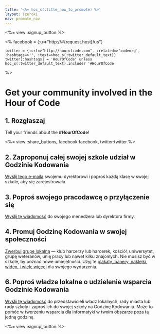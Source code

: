 ```yaml
---
title: '<%= hoc_s(:title_how_to_promote) %>'
layout: szeroki
nav: promote_nav
---
```

<%= view :signup_button %>

<%
    facebook = {:u=>"http://#{request.host}/us"}

    twitter = {:url=>"http://hourofcode.com", :related=>'codeorg', :hashtags=>'', :text=>hoc_s(:twitter_default_text)}
    twitter[:hashtags] = 'HourOfCode' unless hoc_s(:twitter_default_text).include? '#HourOfCode'
%>

# Get your community involved in the Hour of Code

## 1. Rozgłaszaj

Tell your friends about the **#HourOfCode**!

<%= view :share_buttons, facebook:facebook, twitter:twitter %>

## 2. Zaproponuj całej swojej szkole udział w Godzinie Kodowania

[Wyślij tego e-maila](<%= resolve_url('/promote/resources#sample-emails') %>) swojemu dyrektorowi i poproś każdą klasę w swojej szkole, aby się zarejestrowała.

## 3. Poproś swojego pracodawcę o przyłączenie się

[Wyślij tę wiadomość](<%= resolve_url('/promote/resources#sample-emails') %>) do swojego menedżera lub dyrektora firmy.

## 4. Promuj Godzinę Kodowania w swojej społeczności

[Zwerbuj grupę lokalną](<%= resolve_url('/promote/resources#sample-emails') %>) — klub harcerzy lub harcerek, kościół, uniwersytet, grupę weteranów, unię pracy lub nawet kilku znajomych. Nie musisz być w szkole, by poznać nowe umiejętności. Użyj te [plakaty, banery, naklejki, wideo, i wiele więcej](<%= resolve_url('/promote/resources') %>) dla swojego wydarzenia.

## 6. Poproś władze lokalne o udzielenie wsparcia Godzinie Kodowania

[Wyślij tę wiadomość](<%= resolve_url('/promote/resources#sample-emails') %>) do przedstawicieli władz lokalnych, rady miasta lub rady szkoły i zaproś ich do swojej szkoły na Godzinę Kodowania. Może to pomóc w tworzeniu wsparcia dla informatyki w twoim obszarze poza tą jedną godziną.

<%= view :signup_button %>